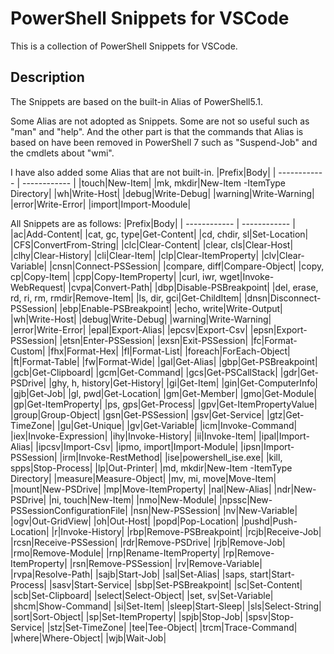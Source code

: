 # PowerShell Snippets for VSCode
This is a collection of PowerShell Snippets for VSCode.

## Description
The Snippets are based on the built-in Alias of PowerShell5.1.  

Some Alias are not adopted as Snippets. Some are not so useful such as "man" and "help". And the other part is that the commands that Alias is based on have been removed in PowerShell 7 such as "Suspend-Job" and the cmdlets about "wmi".

I have also added some Alias that are not built-in. 
|Prefix|Body|
| ------------ | ------------ |
|touch|New-Item|
|mk, mkdir|New-Item -ItemType Directory|
|wh|Write-Host|
|debug|Write-Debug|
|warning|Write-Warning|
|error|Write-Error|
|import|Import-Moodule|

All Snippets are as follows:
|Prefix|Body|
| ------------ | ------------ |
|ac|Add-Content|
|cat, gc, type|Get-Content|
|cd, chdir, sl|Set-Location|
|CFS|ConvertFrom-String|
|clc|Clear-Content|
|clear, cls|Clear-Host|
|clhy|Clear-History|
|cli|Clear-Item|
|clp|Clear-ItemProperty|
|clv|Clear-Variable|
|cnsn|Connect-PSSession|
|compare, diff|Compare-Object|
|copy, cp|Copy-Item|
|cpp|Copy-ItemProperty|
|curl, iwr, wget|Invoke-WebRequest|
|cvpa|Convert-Path|
|dbp|Disable-PSBreakpoint|
|del, erase, rd, ri, rm, rmdir|Remove-Item|
|ls, dir, gci|Get-ChildItem|
|dnsn|Disconnect-PSSession|
|ebp|Enable-PSBreakpoint|
|echo, write|Write-Output|
|wh|Write-Host|
|debug|Write-Debug|
|warning|Write-Warning|
|error|Write-Error|
|epal|Export-Alias|
|epcsv|Export-Csv|
|epsn|Export-PSSession|
|etsn|Enter-PSSession|
|exsn|Exit-PSSession|
|fc|Format-Custom|
|fhx|Format-Hex|
|fl|Format-List|
|foreach|ForEach-Object|
|ft|Format-Table|
|fw|Format-Wide|
|gal|Get-Alias|
|gbp|Get-PSBreakpoint|
|gcb|Get-Clipboard|
|gcm|Get-Command|
|gcs|Get-PSCallStack|
|gdr|Get-PSDrive|
|ghy, h, history|Get-History|
|gi|Get-Item|
|gin|Get-ComputerInfo|
|gjb|Get-Job|
|gl, pwd|Get-Location|
|gm|Get-Member|
|gmo|Get-Module|
|gp|Get-ItemProperty|
|ps, gps|Get-Process|
|gpv|Get-ItemPropertyValue|
|group|Group-Object|
|gsn|Get-PSSession|
|gsv|Get-Service|
|gtz|Get-TimeZone|
|gu|Get-Unique|
|gv|Get-Variable|
|icm|Invoke-Command|
|iex|Invoke-Expression|
|ihy|Invoke-History|
|ii|Invoke-Item|
|ipal|Import-Alias|
|ipcsv|Import-Csv|
|ipmo, import|Import-Module|
|ipsn|Import-PSSession|
|irm|Invoke-RestMethod|
|ise|powershell_ise.exe|
|kill, spps|Stop-Process|
|lp|Out-Printer|
|md, mkdir|New-Item -ItemType Directory|
|measure|Measure-Object|
|mv, mi, move|Move-Item|
|mount|New-PSDrive|
|mp|Move-ItemProperty|
|nal|New-Alias|
|ndr|New-PSDrive|
|ni, touch|New-Item|
|nmo|New-Module|
|npssc|New-PSSessionConfigurationFile|
|nsn|New-PSSession|
|nv|New-Variable|
|ogv|Out-GridView|
|oh|Out-Host|
|popd|Pop-Location|
|pushd|Push-Location|
|r|Invoke-History|
|rbp|Remove-PSBreakpoint|
|rcjb|Receive-Job|
|rcsn|Receive-PSSession|
|rdr|Remove-PSDrive|
|rjb|Remove-Job|
|rmo|Remove-Module|
|rnp|Rename-ItemProperty|
|rp|Remove-ItemProperty|
|rsn|Remove-PSSession|
|rv|Remove-Variable|
|rvpa|Resolve-Path|
|sajb|Start-Job|
|sal|Set-Alias|
|saps, start|Start-Process|
|sasv|Start-Service|
|sbp|Set-PSBreakpoint|
|sc|Set-Content|
|scb|Set-Clipboard|
|select|Select-Object|
|set, sv|Set-Variable|
|shcm|Show-Command|
|si|Set-Item|
|sleep|Start-Sleep|
|sls|Select-String|
|sort|Sort-Object|
|sp|Set-ItemProperty|
|spjb|Stop-Job|
|spsv|Stop-Service|
|stz|Set-TimeZone|
|tee|Tee-Object|
|trcm|Trace-Command|
|where|Where-Object|
|wjb|Wait-Job|

